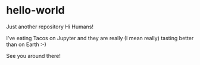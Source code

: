 # hello-world
Just another repository
 Hi Humans!
 
 I've eating Tacos on Jupyter and they are really (I mean really) tasting better than on Earth :-)
 
 See you around there!
